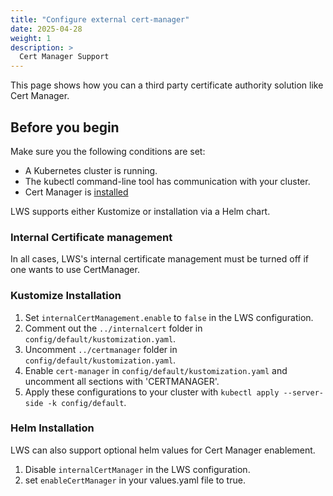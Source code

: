 ```yaml
---
title: "Configure external cert-manager"
date: 2025-04-28
weight: 1
description: >
  Cert Manager Support
---
```


This page shows how you can a third party certificate authority solution like
Cert Manager.

## Before you begin

Make sure you the following conditions are set:

- A Kubernetes cluster is running.
- The kubectl command-line tool has communication with your cluster.
- Cert Manager is [installed](https://cert-manager.io/docs/installation/)

LWS supports either Kustomize or installation via a Helm chart.

### Internal Certificate management

In all cases, LWS's internal certificate management must be turned off
if one wants to use CertManager.

### Kustomize Installation

1. Set `internalCertManagement.enable` to `false` in the LWS configuration.
2. Comment out the `../internalcert` folder in `config/default/kustomization.yaml`.
3. Uncomment `../certmanager` folder in `config/default/kustomization.yaml`.
4. Enable `cert-manager` in `config/default/kustomization.yaml` and uncomment all sections with 'CERTMANAGER'.
5. Apply these configurations to your cluster with ``kubectl apply --server-side -k config/default``.

### Helm Installation

LWS can also support optional helm values for Cert Manager enablement.

1. Disable `internalCertManager` in the LWS configuration.
2. set `enableCertManager` in your values.yaml file to true.